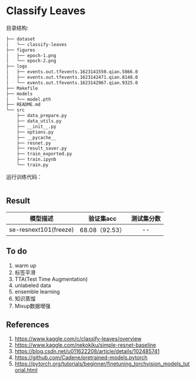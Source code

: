 # Classify Leaves

目录结构:

```bash
├── dataset
│   └── classify-leaves
├── figures
│   ├── epoch-1.png
│   └── epoch-2.png
├── logs
│   ├── events.out.tfevents.1623141550.qian.5866.0
│   ├── events.out.tfevents.1623142471.qian.8148.0
│   └── events.out.tfevents.1623142967.qian.9325.0
├── Makefile
├── models
│   └── model.pth
├── README.md
└── src
    ├── data_prepare.py
    ├── data_utils.py
    ├── __init__.py
    ├── options.py
    ├── __pycache__
    ├── resnet.py
    ├── result_saver.py
    ├── train_exported.py
    ├── train.ipynb
    └── train.py
```

运行训练代码：

```bash

```

## Result

| 模型描述 | 验证集acc | 测试集分数 |
| :----:| :----: | :----: |
| se-resnext101(freeze) | 68.08（92.53） | -- |

## To do

1. warm up
2. 标签平滑
3. TTA(Test Time Augmentation)
4. unlabeled data
5. ensemble learning
6. 知识蒸馏
7. Mixup数据增强

## References

1. https://www.kaggle.com/c/classify-leaves/overview
2. https://www.kaggle.com/nekokiku/simple-resnet-baseline
3. https://blog.csdn.net/u011622208/article/details/102485741
4. https://github.com/Cadene/pretrained-models.pytorch
5. https://pytorch.org/tutorials/beginner/finetuning_torchvision_models_tutorial.html
